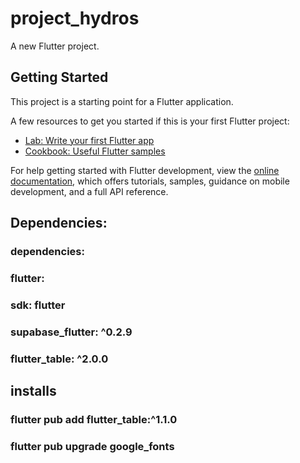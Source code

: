 # project_hydros

A new Flutter project.

## Getting Started

This project is a starting point for a Flutter application.

A few resources to get you started if this is your first Flutter project:

- [Lab: Write your first Flutter app](https://docs.flutter.dev/get-started/codelab)
- [Cookbook: Useful Flutter samples](https://docs.flutter.dev/cookbook)

For help getting started with Flutter development, view the
[online documentation](https://docs.flutter.dev/), which offers tutorials,
samples, guidance on mobile development, and a full API reference.

## Dependencies:
### dependencies:
###  flutter:
###    sdk: flutter
###  supabase_flutter: ^0.2.9
###  flutter_table: ^2.0.0

## installs
### flutter pub add flutter_table:^1.1.0
### flutter pub upgrade google_fonts
